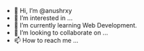 - 👋 Hi, I’m @anushrxy
- 👀 I’m interested in ...
- 🌱 I’m currently learning Web Development.
- 💞️ I’m looking to collaborate on ...
- 📫 How to reach me ...

<!---
anushrxy/anushrxy is a ✨ special ✨ repository because its `README.md` (this file) appears on your GitHub profile.
You can click the Preview link to take a look at your changes.
--->
